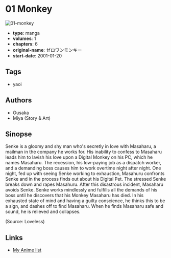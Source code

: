 # 01 Monkey

![01-monkey](https://cdn.myanimelist.net/images/manga/3/45917.jpg)

-   **type**: manga
-   **volumes**: 1
-   **chapters**: 6
-   **original-name**: ゼロワンモンキー
-   **start-date**: 2001-01-20

## Tags

-   yaoi

## Authors

-   Ousaka
-   Miya (Story & Art)

## Sinopse

Senke is a gloomy and shy man who's secretly in love with Masaharu, a mailman in the company he works for. His inability to confess to Masaharu leads him to lavish his love upon a Digital Monkey on his PC, which he names Masaharu. The recession, his low-paying job as a dispatch worker, and a demanding boss causes him to work overtime night after night. One night, fed up with seeing Senke working to exhaustion, Masahuru confronts Senke and in the process finds out about his Digital Pet. The stressed Senke breaks down and rapes Masahuru. After this disastrous incident, Masaharu avoids Senke. Senke works mindlessly and fulfills all the demands of his boss until he discovers that his Monkey Masaharu has died. In his exhausted state of mind and having a guilty conscience, he thinks this to be a sign, and dashes off to find Masaharu. When he finds Masaharu safe and sound, he is relieved and collapses.

(Source: Loveless)

## Links

-   [My Anime list](https://myanimelist.net/manga/6072/01_Monkey)

